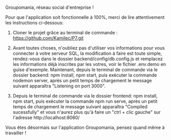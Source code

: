 Groupomania, réseau social d'entreprise !

Pour que l'application soit fonctionnelle à 100%, merci de lire attentivement les instructions ci-dessous:

1) Cloner le projet grâce au terminal de commande : https://github.com/Kamilec/P7.git

2) Avant toutes choses, n'oubliez pas d'utiliser vos informations pour vous connecter à votre serveur SQL, la modification à faire est toute simple, rendez-vous dans le dossier backend/config/db.config.js et remplacez les informations déjà inscrites par les votres, voir le fichier .env.demo en guise d'exemple.
Maintenant, depuis le terminal de commande via le dossier backend: npm install, npm start, puis exécuter la commande nodemon server,
après un petit temps de chargement le message suivant apparaîtra "Listening on port 3000".

3) Depuis le terminal de commande via le dossier frontend: npm install, npm start, puis exécuter la commande npm run serve,
après un petit temps de chargement le message suivant apparaîtra "Compiled sucessfully" et vous n'aurez plus qu'à faire un "ctrl + clic gauche" sur l'adresse http://localhost:8080/

Vous êtes désormais sur l'application Groupomania, pensez quand même à travailler ! 
